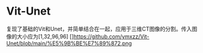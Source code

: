 # Vit-Unet
复现了基础的Vit和Unet，并简单结合在一起，应用于三维CT图像的分割。传入图像的大小应为[1,32,96,96]
[]https://github.com/ymxzz/Vit-Unet/blob/main/%E5%9B%BE%E7%89%872.png

